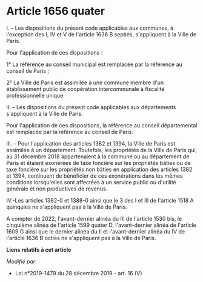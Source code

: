 # Article 1656 quater

I. – Les dispositions du présent code applicables aux communes, à l'exception des I, IV et V de l'article 1636 B septies,
s'appliquent à la Ville de Paris.

Pour l'application de ces dispositions :

1° La référence au conseil municipal est remplacée par la référence au conseil de Paris ;

2° La Ville de Paris est assimilée à une commune membre d'un établissement public de coopération intercommunale à fiscalité
professionnelle unique.

II. – Les dispositions du présent code applicables aux départements s'appliquent à la Ville de Paris.

Pour l'application de ces dispositions, la référence au conseil départemental est remplacée par la référence au conseil de
Paris.

III. – Pour l'application des articles 1382 et 1394, la Ville de Paris est assimilée à un département. Toutefois, les
propriétés de la Ville de Paris qui, au 31 décembre 2018 appartenaient à la commune ou au département de Paris et étaient
exonérées de taxe foncière sur les propriétés bâties ou de taxe foncière sur les propriétés non bâties en application des
articles 1382 et 1394, continuent de bénéficier de ces exonérations dans les mêmes conditions lorsqu'elles sont affectées à
un service public ou d'utilité générale et non productives de revenus.

IV.-Les articles 1382-0 et 1388-0 ainsi que le 3 des I et III de l'article 1518 A quinquies ne s'appliquent pas à la Ville de
Paris.

A compter de 2022, l'avant-dernier alinéa du III de l'article 1530 bis, le cinquième alinéa de l'article 1599 quater D,
l'avant-dernier alinéa de l'article 1609 G ainsi que le dernier alinéa du II et l'avant-dernier alinéa du IV de l'article
1636 B octies ne s'appliquent pas à la Ville de Paris.

**Liens relatifs à cet article**

_Modifié par_:

  - Loi n°2019-1479 du 28 décembre 2019 - art. 16 (V)
